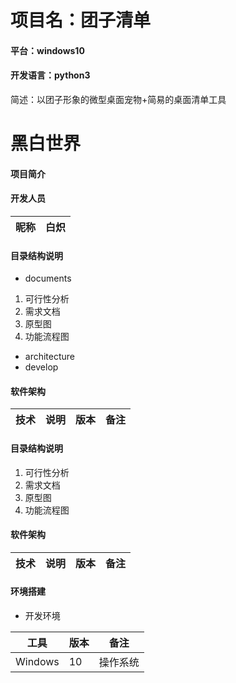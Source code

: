 # 项目名：团子清单
#### 平台：windows10
#### 开发语言：python3
简述：以团子形象的微型桌面宠物+简易的桌面清单工具
# 黑白世界

#### 项目简介


#### 开发人员
| 昵称 | 白炽 |
|----|-------|


#### 目录结构说明
- documents
1. 可行性分析
1. 需求文档
1. 原型图
1. 功能流程图
- architecture
- develop
#### 软件架构
| 技术    | 说明  | 版本       | 备注 |
|-------|-----|----------|----|



#### 目录结构说明
 1. 可行性分析
 1. 需求文档
 1. 原型图
 1. 功能流程图
#### 软件架构

| 技术    | 说明  | 版本       | 备注                                                      |
|-------|-----|----------|---------------------------------------------------------|


#### 环境搭建


- 开发环境

| 工具      | 版本 | 备注   |
|---------|----|------|
| Windows | 10 | 操作系统 |
